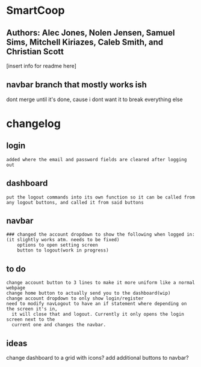 # SmartCoop
## Authors: Alec Jones, Nolen Jensen, Samuel Sims, Mitchell Kiriazes, Caleb Smith, and Christian Scott
[insert info for readme here]


## navbar branch that mostly works ish
dont merge until it's done, cause i dont want it to break everything else

# **changelog**


## **login**
    added where the email and password fields are cleared after logging out
## **dashboard**
    put the logout commands into its own function so it can be called from any logout buttons, and called it from said buttons
## **navbar**
    ### changed the account dropdown to show the following when logged in:  (it slightly works atm. needs to be fixed)
        options to open setting screen
        button to logout(work in progress)
    

## **to do**
    change account button to 3 lines to make it more uniform like a normal webpage
    change home button to actually send you to the dashboard(wip)
    change account dropdown to only show login/register
    need to modify navLogout to have an if statement where depending on the screen it's in,
      it will close that and logout. Currently it only opens the login screen next to the 
      current one and changes the navbar.

## ideas
  change dashboard to a grid with icons?
  add additional buttons to navbar?